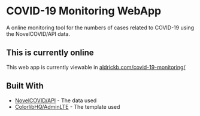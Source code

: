 # COVID-19 Monitoring WebApp

A online monitoring tool for the numbers of cases related to COVID-19 using the NovelCOVID/API data.

## This is currently online

This web app is currently viewable in [aldrickb.com/covid-19-monitoring/](https://aldrickb.com/covid-19-monitoring/)

## Built With

* [NovelCOVID/API](https://github.com/NovelCOVID/API) - The data used
* [ColorlibHQ/AdminLTE](https://adminlte.io) - The template used